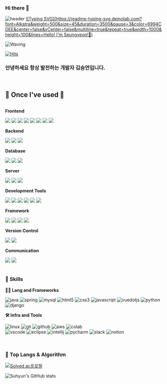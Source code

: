 ### Hi there 👋

![header](https://capsule-render.vercel.app/api?type=waving&color=6994CDEE&text=&animation=twinkling&height=80)
[![Typing SVG](https://readme-typing-svg.demolab.com?font=Alkatra&weight=500&size=45&duration=3500&pause=3&color=6994CDEE&center=false&vCenter=false&multiline=true&repeat=true&width=1000&height=100&lines=Hello! I'm Seungyeon!👋)](https://git.io/typing-svg)

![Waving](https://capsule-render.vercel.app/api?type=waving&height=200&text=Hello!%20I'm%20Seungyeon&fontAlign=40&fontAlignY=40&color=gradient)

[![Hits](https://hits.seeyoufarm.com/api/count/incr/badge.svg?url=https%3A%2F%2Fgithub.com%2Fseungg-0&count_bg=%2311BFD0&title_bg=%23555555&icon=&icon_color=%23E7E7E7&title=hits&edge_flat=false)](https://hits.seeyoufarm.com)

### 안녕하세요 항상 발전하는 개발자 김승연입니다.
<br> 

## 🔨 Once I've used 🔨
<div style="display:flex; flex-direction:column; align-items:flex-start;">
    <!-- Frontend -->
    <p><strong>Frontend</strong></p>
    <div>
        <img src="https://img.shields.io/badge/html5-E34F26?style=flat-square&logo=html5&logoColor=white"> 
        <img src="https://img.shields.io/badge/css-1572B6?style=flat-square&logo=css3&logoColor=white"> 
        <img src="https://img.shields.io/badge/javascript-F7DF1E?style=flat-square&logo=javascript&logoColor=black">
        <img src="https://img.shields.io/badge/bootstrap-7952B3?style=flat-square&logo=bootstrap&logoColor=white">
        <img src="https://img.shields.io/badge/React-61DAFB?style=flat-square&logo=react&logoColor=black">
        <img src="https://img.shields.io/badge/JQuery-0769AD?style=flat-square&logo=jquery&logoColor=white">
        <img src="https://img.shields.io/badge/Ajax-00758F?style=flat-square&logo=ajax&logoColor=white">
        <img src="https://img.shields.io/badge/TypeScript-3178C6?style=flat-square&logo=typescript&logoColor=white">
    </div>
    <!-- Backend -->
    <p><strong>Backend</strong></p>
    <div>
        <img src="https://img.shields.io/badge/Java-007396?style=for-the-badge&logo=Java&logoColor=white"> 
        <img src="https://img.shields.io/badge/Node.js-339933?style=for-the-badge&logo=node.js&logoColor=white">
        <img src="https://img.shields.io/badge/Python-3776AB?style=for-the-badge&logo=python&logoColor=white"> 
    </div>
    <!-- Database -->
    <p><strong>Database</strong></p>
    <div>
        <img src="https://img.shields.io/badge/oracle-F80000?style=for-the-badge&logo=oracle&logoColor=white"> 
        <img src="https://img.shields.io/badge/mysql-4479A1?style=for-the-badge&logo=mysql&logoColor=white"> 
        <img src="https://img.shields.io/badge/firebase-FFCA28?style=for-the-badge&logo=firebase&logoColor=white">
    </div>
    <!-- Server -->
    <p><strong>Server</strong></p>
    <div>
        <img src="https://img.shields.io/badge/linux-FCC624?style=for-the-badge&logo=linux&logoColor=black"> 
        <img src="https://img.shields.io/badge/apache tomcat-F8DC75?style=for-the-badge&logo=apachetomcat&logoColor=black">
        <img src="https://img.shields.io/badge/Amazon AWS-232F3E?style=for-the-badge&logo=amazon aws&logoColor=white"> 
    </div>
    <!-- Development Tools -->
    <p><strong>Development Tools</strong></p>
    <div>
        <img src="https://img.shields.io/badge/IntelliJ IDEA-000000?style=flat-square&logo=intellij-idea&logoColor=white">
        <img src="https://img.shields.io/badge/Visual Studio Code-007ACC?style=flat-square&logo=visual-studio-code&logoColor=white">
        <img src="https://img.shields.io/badge/Visual Studio-5C2D91?style=flat-square&logo=visual-studio&logoColor=white">
        <img src="https://img.shields.io/badge/Eclipse IDE-2C2255?style=flat-square&logo=eclipse-ide&logoColor=white">
        <img src="https://img.shields.io/badge/Anaconda-44A833?style=flat-square&logo=anaconda&logoColor=white">
        <img src="https://img.shields.io/badge/DBeaver-4D4D4D?style=flat-square&logo=dbeaver&logoColor=white">
    </div>
    <!-- Framework -->
    <p><strong>Framework</strong></p>
    <div>
        <img src="https://img.shields.io/badge/Spring-6DB33F?style=flat-square&logo=spring&logoColor=white">
        <img src="https://img.shields.io/badge/Spring Boot-6DB33F?style=flat-square&logo=spring-boot&logoColor=white">
        <img src="https://img.shields.io/badge/Flask-000000?style=flat-square&logo=flask&logoColor=white">
        <img src="https://img.shields.io/badge/Bootstrap-7952B3?style=flat-square&logo=bootstrap&logoColor=white">
    </div>
    <!-- Version Control -->
    <p><strong>Version Control</strong></p>
    <div>
        <img src="https://img.shields.io/badge/Git-F05032?style=flat-square&logo=git&logoColor=white">
        <img src="https://img.shields.io/badge/GitHub-181717?style=flat-square&logo=github&logoColor=white">
    </div>
    <!-- Communication -->
    <p><strong>Communication</strong></p>
    <div>
        <img src="https://img.shields.io/badge/Figma-F24E1E?style=flat-square&logo=figma&logoColor=white">
        <img src="https://img.shields.io/badge/StarUML-7D57C1?style=flat-square&logo=staruml&logoColor=white">
    </div>
</div><br>
 
### 🦾 Skills <br>
**🧑‍💻 Lang and Frameworks**
<!-- Oracle의 요청으로 Java 로고가 Simple Icons에서 삭제되었기에 대신 OpenJDK의 로고를 사용 -->
![java](https://img.shields.io/badge/java-ffffff.svg?&style=for-the-badge&logo=openjdk&logoColor=black)
![spring](https://img.shields.io/badge/spring-6DB33F.svg?&style=for-the-badge&logo=spring&logoColor=white)
![mysql](https://img.shields.io/badge/mysql-4479A1.svg?&style=for-the-badge&logo=mysql&logoColor=white)
![html5](https://img.shields.io/badge/html5-E34F26.svg?&style=for-the-badge&logo=html5&logoColor=white)
![css3](https://img.shields.io/badge/css3-1572B6.svg?&style=for-the-badge&logo=css3&logoColor=white)
![javascript](https://img.shields.io/badge/javascript-F7DF1E.svg?&style=for-the-badge&logo=javascript&logoColor=white)
![vuedotjs](https://img.shields.io/badge/vue.js-4FC08D.svg?&style=for-the-badge&logo=vuedotjs&logoColor=white)
![python](https://img.shields.io/badge/python-3776AB.svg?&style=for-the-badge&logo=python&logoColor=white)
![django](https://img.shields.io/badge/django-092E20.svg?&style=for-the-badge&logo=django&logoColor=white)

**🛠️ Infra and Tools**

![linux](https://img.shields.io/badge/linux-FCC624.svg?&style=for-the-badge&logo=linux&logoColor=white)
![git](https://img.shields.io/badge/git-F05032.svg?&style=for-the-badge&logo=git&logoColor=white)
![github](https://img.shields.io/badge/github-181717.svg?&style=for-the-badge&logo=github&logoColor=white)
![aws](https://img.shields.io/badge/aws-232F3E.svg?&style=for-the-badge&logo=amazonaws&logoColor=white)
![colab](https://img.shields.io/badge/colab-F9AB00.svg?&style=for-the-badge&logo=googlecolab&logoColor=white)<br>
![vscode](https://img.shields.io/badge/vscode-007ACC.svg?&style=for-the-badge&logo=visualstudiocode&logoColor=white)
![eclipse](https://img.shields.io/badge/eclipse-2C2255.svg?&style=for-the-badge&logo=eclipseide&logoColor=white)
![intellij](https://img.shields.io/badge/intellij-000000.svg?&style=for-the-badge&logo=intellijidea&logoColor=white)
![pycharm](https://img.shields.io/badge/pycharm-000000.svg?&style=for-the-badge&logo=pycharm&logoColor=white)
![slack](https://img.shields.io/badge/slack-4A154B.svg?&style=for-the-badge&logo=slack&logoColor=white)
![notion](https://img.shields.io/badge/notion-000000.svg?&style=for-the-badge&logo=notion&logoColor=white)

<br>

### 🚌 Top Langs & Algorithm
[![Solved.ac프로필](http://mazassumnida.wtf/api/v2/generate_badge?boj=kjm061652)](https://solved.ac/kjm061652)


![Suhyun's GitHub stats](https://github-readme-stats-zeta-henna-95.vercel.app/api?username=seungg-0&show_icons=true?username=seungg-0&count_private=true)


<!--
**seungg-0/seungg-0** is a ✨ _special_ ✨ repository because its `README.md` (this file) appears on your GitHub profile.

Here are some ideas to get you started:

- 🔭 I’m currently working on ...
- 🌱 I’m currently learning ...
- 👯 I’m looking to collaborate on ...
- 🤔 I’m looking for help with ...
- 💬 Ask me about ...
- 📫 How to reach me: ...
- 😄 Pronouns: ...
- ⚡ Fun fact: ...
-->
